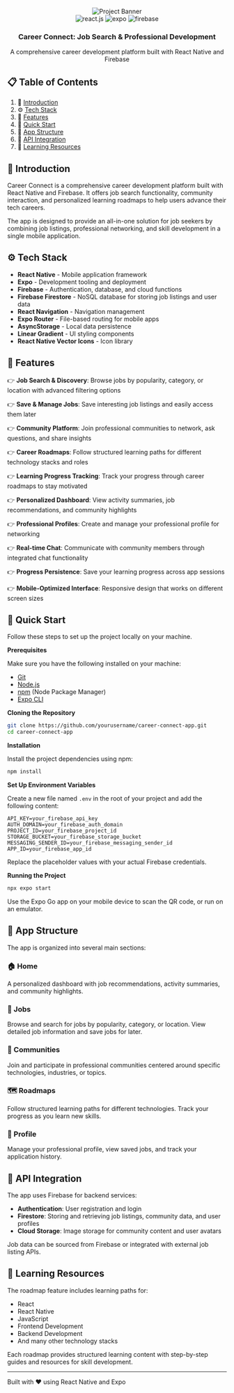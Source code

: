 <div align="center">
  <br />
    <img src="https://github.com/adrianhajdin/project_react_native_jobs/assets/151519281/e7514725-0706-4080-bee4-b042554dabf7" alt="Project Banner">
  <br />

  <div>
    <img src="https://img.shields.io/badge/-React_Native-black?style=for-the-badge&logoColor=white&logo=react&color=61DAFB" alt="react.js" />
    <img src="https://img.shields.io/badge/-Expo-black?style=for-the-badge&logoColor=white&logo=expo&color=000020" alt="expo" />
    <img src="https://img.shields.io/badge/-Firebase-black?style=for-the-badge&logoColor=white&logo=firebase&color=FFCA28" alt="firebase" />
  </div>

  <h3 align="center">Career Connect: Job Search & Professional Development</h3>

   <div align="center">
     A comprehensive career development platform built with React Native and Firebase
    </div>
</div>

## 📋 <a name="table">Table of Contents</a>

1. 🤖 [Introduction](#introduction)
2. ⚙️ [Tech Stack](#tech-stack)
3. 🔋 [Features](#features)
4. 🤸 [Quick Start](#quick-start)
5. 📱 [App Structure](#app-structure)
6. 🔗 [API Integration](#api-integration)
7. 🧠 [Learning Resources](#learning-resources)

## <a name="introduction">🤖 Introduction</a>

Career Connect is a comprehensive career development platform built with React Native and Firebase. It offers job search functionality, community interaction, and personalized learning roadmaps to help users advance their tech careers.

The app is designed to provide an all-in-one solution for job seekers by combining job listings, professional networking, and skill development in a single mobile application.

## <a name="tech-stack">⚙️ Tech Stack</a>

- **React Native** - Mobile application framework
- **Expo** - Development tooling and deployment
- **Firebase** - Authentication, database, and cloud functions
- **Firebase Firestore** - NoSQL database for storing job listings and user data
- **React Navigation** - Navigation management
- **Expo Router** - File-based routing for mobile apps
- **AsyncStorage** - Local data persistence
- **Linear Gradient** - UI styling components
- **React Native Vector Icons** - Icon library

## <a name="features">🔋 Features</a>

👉 **Job Search & Discovery**: Browse jobs by popularity, category, or location with advanced filtering options

👉 **Save & Manage Jobs**: Save interesting job listings and easily access them later

👉 **Community Platform**: Join professional communities to network, ask questions, and share insights

👉 **Career Roadmaps**: Follow structured learning paths for different technology stacks and roles

👉 **Learning Progress Tracking**: Track your progress through career roadmaps to stay motivated

👉 **Personalized Dashboard**: View activity summaries, job recommendations, and community highlights

👉 **Professional Profiles**: Create and manage your professional profile for networking

👉 **Real-time Chat**: Communicate with community members through integrated chat functionality

👉 **Progress Persistence**: Save your learning progress across app sessions

👉 **Mobile-Optimized Interface**: Responsive design that works on different screen sizes

## <a name="quick-start">🤸 Quick Start</a>

Follow these steps to set up the project locally on your machine.

**Prerequisites**

Make sure you have the following installed on your machine:

- [Git](https://git-scm.com/)
- [Node.js](https://nodejs.org/en)
- [npm](https://www.npmjs.com/) (Node Package Manager)
- [Expo CLI](https://docs.expo.dev/get-started/installation/)

**Cloning the Repository**

```bash
git clone https://github.com/yourusername/career-connect-app.git
cd career-connect-app
```

**Installation**

Install the project dependencies using npm:

```bash
npm install
```

**Set Up Environment Variables**

Create a new file named `.env` in the root of your project and add the following content:

```env
API_KEY=your_firebase_api_key
AUTH_DOMAIN=your_firebase_auth_domain
PROJECT_ID=your_firebase_project_id
STORAGE_BUCKET=your_firebase_storage_bucket
MESSAGING_SENDER_ID=your_firebase_messaging_sender_id
APP_ID=your_firebase_app_id
```

Replace the placeholder values with your actual Firebase credentials.

**Running the Project**

```bash
npx expo start
```

Use the Expo Go app on your mobile device to scan the QR code, or run on an emulator.

## <a name="app-structure">📱 App Structure</a>

The app is organized into several main sections:

### 🏠 Home
A personalized dashboard with job recommendations, activity summaries, and community highlights.

### 💼 Jobs
Browse and search for jobs by popularity, category, or location. View detailed job information and save jobs for later.

### 👥 Communities
Join and participate in professional communities centered around specific technologies, industries, or topics.

### 🗺️ Roadmaps
Follow structured learning paths for different technologies. Track your progress as you learn new skills.

### 📝 Profile
Manage your professional profile, view saved jobs, and track your application history.

## <a name="api-integration">🔗 API Integration</a>

The app uses Firebase for backend services:

- **Authentication**: User registration and login
- **Firestore**: Storing and retrieving job listings, community data, and user profiles
- **Cloud Storage**: Image storage for community content and user avatars

Job data can be sourced from Firebase or integrated with external job listing APIs.

## <a name="learning-resources">🧠 Learning Resources</a>

The roadmap feature includes learning paths for:

- React
- React Native
- JavaScript
- Frontend Development
- Backend Development
- And many other technology stacks

Each roadmap provides structured learning content with step-by-step guides and resources for skill development.

---

Built with ❤️ using React Native and Expo
